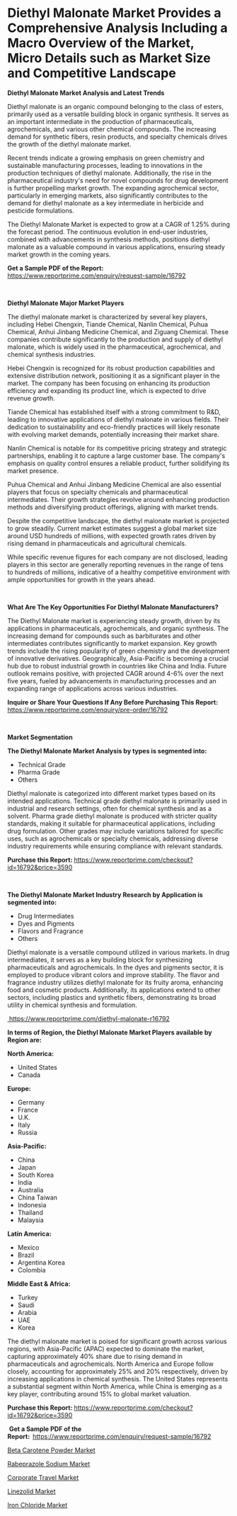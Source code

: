 <p><h1>Diethyl Malonate Market Provides a Comprehensive Analysis Including a Macro Overview of the Market, Micro Details such as Market Size and Competitive Landscape</h1></p><p><strong>Diethyl Malonate Market Analysis and Latest Trends</strong></p>
<p><p>Diethyl malonate is an organic compound belonging to the class of esters, primarily used as a versatile building block in organic synthesis. It serves as an important intermediate in the production of pharmaceuticals, agrochemicals, and various other chemical compounds. The increasing demand for synthetic fibers, resin products, and specialty chemicals drives the growth of the diethyl malonate market.</p><p>Recent trends indicate a growing emphasis on green chemistry and sustainable manufacturing processes, leading to innovations in the production techniques of diethyl malonate. Additionally, the rise in the pharmaceutical industry's need for novel compounds for drug development is further propelling market growth. The expanding agrochemical sector, particularly in emerging markets, also significantly contributes to the demand for diethyl malonate as a key intermediate in herbicide and pesticide formulations.</p><p>The Diethyl Malonate Market is expected to grow at a CAGR of 1.25% during the forecast period. The continuous evolution in end-user industries, combined with advancements in synthesis methods, positions diethyl malonate as a valuable compound in various applications, ensuring steady market growth in the coming years.</p></p>
<p><strong>Get a Sample PDF of the Report:&nbsp;</strong> <a href="https://www.reportprime.com/enquiry/request-sample/16792?utm_campaign=40&utm_medium=2&utm_source=Github&utm_content=ia&utm_term=24112024&utm_id=diethyl-malonate">https://www.reportprime.com/enquiry/request-sample/16792</a></p>
<p>&nbsp;</p>
<p><strong>Diethyl Malonate Major Market Players</strong></p>
<p><p>The diethyl malonate market is characterized by several key players, including Hebei Chengxin, Tiande Chemical, Nanlin Chemical, Puhua Chemical, Anhui Jinbang Medicine Chemical, and Ziguang Chemical. These companies contribute significantly to the production and supply of diethyl malonate, which is widely used in the pharmaceutical, agrochemical, and chemical synthesis industries.</p><p>Hebei Chengxin is recognized for its robust production capabilities and extensive distribution network, positioning it as a significant player in the market. The company has been focusing on enhancing its production efficiency and expanding its product line, which is expected to drive revenue growth.</p><p>Tiande Chemical has established itself with a strong commitment to R&D, leading to innovative applications of diethyl malonate in various fields. Their dedication to sustainability and eco-friendly practices will likely resonate with evolving market demands, potentially increasing their market share.</p><p>Nanlin Chemical is notable for its competitive pricing strategy and strategic partnerships, enabling it to capture a large customer base. The company's emphasis on quality control ensures a reliable product, further solidifying its market presence.</p><p>Puhua Chemical and Anhui Jinbang Medicine Chemical are also essential players that focus on specialty chemicals and pharmaceutical intermediates. Their growth strategies revolve around enhancing production methods and diversifying product offerings, aligning with market trends.</p><p>Despite the competitive landscape, the diethyl malonate market is projected to grow steadily. Current market estimates suggest a global market size around USD hundreds of millions, with expected growth rates driven by rising demand in pharmaceuticals and agricultural chemicals.</p><p>While specific revenue figures for each company are not disclosed, leading players in this sector are generally reporting revenues in the range of tens to hundreds of millions, indicative of a healthy competitive environment with ample opportunities for growth in the years ahead.</p></p>
<p>&nbsp;</p>
<p><strong>What Are The Key Opportunities For Diethyl Malonate Manufacturers?</strong></p>
<p><p>The Diethyl Malonate market is experiencing steady growth, driven by its applications in pharmaceuticals, agrochemicals, and organic synthesis. The increasing demand for compounds such as barbiturates and other intermediates contributes significantly to market expansion. Key growth trends include the rising popularity of green chemistry and the development of innovative derivatives. Geographically, Asia-Pacific is becoming a crucial hub due to robust industrial growth in countries like China and India. Future outlook remains positive, with projected CAGR around 4-6% over the next five years, fueled by advancements in manufacturing processes and an expanding range of applications across various industries.</p></p>
<p><strong>Inquire or Share Your Questions If Any Before Purchasing This Report:</strong> <a href="https://www.reportprime.com/enquiry/pre-order/16792?utm_campaign=40&utm_medium=2&utm_source=Github&utm_content=ia&utm_term=24112024&utm_id=diethyl-malonate">https://www.reportprime.com/enquiry/pre-order/16792</a></p>
<p>&nbsp;</p>
<p><strong>Market Segmentation</strong></p>
<p><strong>The Diethyl Malonate Market Analysis by types is segmented into:</strong></p>
<p><ul><li>Technical Grade</li><li>Pharma Grade</li><li>Others</li></ul></p>
<p><p>Diethyl malonate is categorized into different market types based on its intended applications. Technical grade diethyl malonate is primarily used in industrial and research settings, often for chemical synthesis and as a solvent. Pharma grade diethyl malonate is produced with stricter quality standards, making it suitable for pharmaceutical applications, including drug formulation. Other grades may include variations tailored for specific uses, such as agrochemicals or specialty chemicals, addressing diverse industry requirements while ensuring compliance with relevant standards.</p></p>
<p><strong>Purchase this Report:&nbsp;</strong><a href="https://www.reportprime.com/checkout?id=16792&price=3590&utm_campaign=40&utm_medium=2&utm_source=Github&utm_content=ia&utm_term=24112024&utm_id=diethyl-malonate">https://www.reportprime.com/checkout?id=16792&price=3590</a></p>
<p>&nbsp;</p>
<p><strong>The Diethyl Malonate Market Industry Research by Application is segmented into:</strong></p>
<p><ul><li>Drug Intermediates</li><li>Dyes and Pigments</li><li>Flavors and Fragrance</li><li>Others</li></ul></p>
<p><p>Diethyl malonate is a versatile compound utilized in various markets. In drug intermediates, it serves as a key building block for synthesizing pharmaceuticals and agrochemicals. In the dyes and pigments sector, it is employed to produce vibrant colors and improve stability. The flavor and fragrance industry utilizes diethyl malonate for its fruity aroma, enhancing food and cosmetic products. Additionally, its applications extend to other sectors, including plastics and synthetic fibers, demonstrating its broad utility in chemical synthesis and formulation.</p></p>
<p><a href="https://www.reportprime.com/diethyl-malonate-r16792?utm_campaign=40&utm_medium=2&utm_source=Github&utm_content=ia&utm_term=24112024&utm_id=diethyl-malonate">&nbsp;https://www.reportprime.com/diethyl-malonate-r16792</a></p>
<p><strong>In terms of Region, the Diethyl Malonate Market Players available by Region are:</strong></p>
<p>
    <p> <strong> North America: </strong>
        <ul>
            <li>United States</li>
            <li>Canada</li>
        </ul>
        </p> 
    <p> <strong> Europe: </strong>
        <ul>
            <li>Germany</li>
            <li>France</li>
            <li>U.K.</li>
            <li>Italy</li>
            <li>Russia</li>
        </ul>
        </p> 
    <p> <strong> Asia-Pacific: </strong>
        <ul>
            <li>China</li>
            <li>Japan</li>
            <li>South Korea</li>
            <li>India</li>
            <li>Australia</li>
            <li>China Taiwan</li>
            <li>Indonesia</li>
            <li>Thailand</li>
            <li>Malaysia</li>
        </ul>
        </p> 
    <p> <strong> Latin America: </strong>
        <ul>
            <li>Mexico</li>
            <li>Brazil</li>
            <li>Argentina Korea</li>
            <li>Colombia</li>
        </ul>
        </p> 
    <p> <strong> Middle East & Africa: </strong>
        <ul>
            <li>Turkey</li>
            <li>Saudi</li>
            <li>Arabia</li>
            <li>UAE</li>
            <li>Korea</li>
        </ul>
    </p>
    </p>
<p><p>The diethyl malonate market is poised for significant growth across various regions, with Asia-Pacific (APAC) expected to dominate the market, capturing approximately 40% share due to rising demand in pharmaceuticals and agrochemicals. North America and Europe follow closely, accounting for approximately 25% and 20% respectively, driven by increasing applications in chemical synthesis. The United States represents a substantial segment within North America, while China is emerging as a key player, contributing around 15% to global market valuation.</p></p>
<p><strong>Purchase this Report: </strong><a href="https://www.reportprime.com/checkout?id=16792&price=3590&utm_campaign=40&utm_medium=2&utm_source=Github&utm_content=ia&utm_term=24112024&utm_id=diethyl-malonate">https://www.reportprime.com/checkout?id=16792&price=3590</a></p>
<p>&nbsp;<strong>Get a Sample PDF of the Report:&nbsp;&nbsp;</strong><a href="https://www.reportprime.com/enquiry/request-sample/16792?utm_campaign=40&utm_medium=2&utm_source=Github&utm_content=ia&utm_term=24112024&utm_id=diethyl-malonate">https://www.reportprime.com/enquiry/request-sample/16792</a></p>
<p><strong></strong></p>
<p><p><a href="https://github.com/ParvinKhatun77/Market-Research-Report-List-1/blob/main/beta-carotene-powder-market.md?utm_campaign=40&utm_medium=2&utm_source=Github&utm_content=ia&utm_term=24112024&utm_id=diethyl-malonate">Beta Carotene Powder Market</a></p><p><a href="https://www.linkedin.com/pulse/rabeprazole-sodium-market-dynamics-projections-2024-2031-x8nuf?utm_campaign=40&utm_medium=2&utm_source=Github&utm_content=ia&utm_term=24112024&utm_id=diethyl-malonate">Rabeprazole Sodium Market</a></p><p><a href="https://issuu.com/reportprime-2/docs/corporate-travel-market-size-2030.p_76f190b9bfd0c2?utm_campaign=40&utm_medium=2&utm_source=Github&utm_content=ia&utm_term=24112024&utm_id=diethyl-malonate">Corporate Travel Market</a></p><p><a href="https://www.linkedin.com/pulse/linezolid-market-insights-cover-historical-trends-future-projections-2c95f?utm_campaign=40&utm_medium=2&utm_source=Github&utm_content=ia&utm_term=24112024&utm_id=diethyl-malonate">Linezolid Market</a></p><p><a href="https://github.com/abbislposival/Market-Research-Report-List-1/blob/main/iron-chloride-market.md?utm_campaign=40&utm_medium=2&utm_source=Github&utm_content=ia&utm_term=24112024&utm_id=diethyl-malonate">Iron Chloride Market</a></p></p>